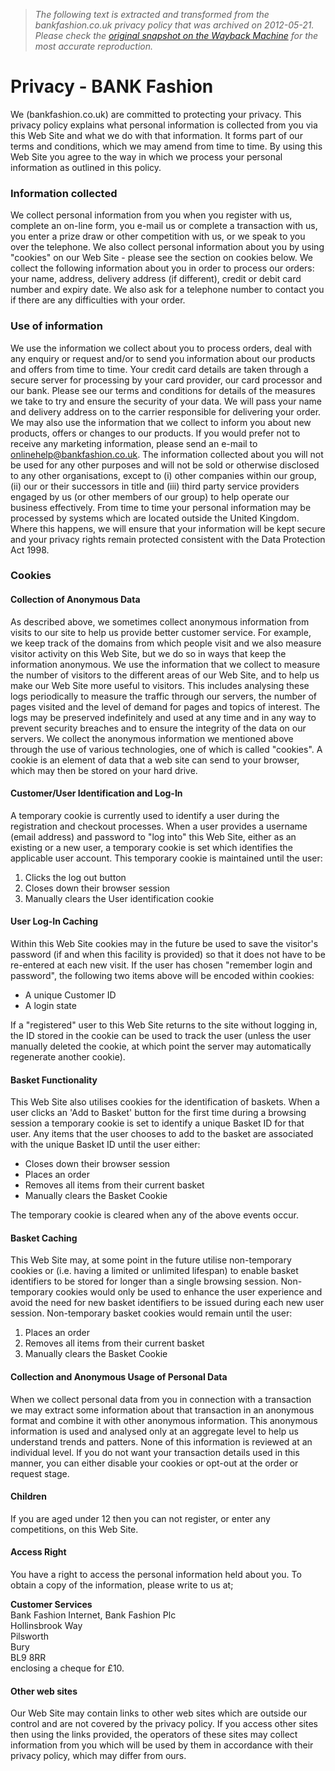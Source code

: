 > *The following text is extracted and transformed from the bankfashion.co.uk privacy policy that was archived on 2012-05-21. Please check the [original snapshot on the Wayback Machine](https://web.archive.org/web/20120521070439id_/http%3A//www.bankfashion.co.uk/customer-service/privacy/%3Fcm_re%3DGlobal-_-Footer-_-privacy) for the most accurate reproduction.*

# Privacy - BANK Fashion

We (bankfashion.co.uk) are committed to protecting your privacy. This privacy policy explains what personal information is collected from you via this Web Site and what we do with that information. It forms part of our terms and conditions, which we may amend from time to time. By using this Web Site you agree to the way in which we process your personal information as outlined in this policy.

### Information collected

We collect personal information from you when you register with us, complete an on-line form, you e-mail us or complete a transaction with us, you enter a prize draw or other competition with us, or we speak to you over the telephone. We also collect personal information about you by using "cookies" on our Web Site - please see the section on cookies below. We collect the following information about you in order to process our orders: your name, address, delivery address (if different), credit or debit card number and expiry date. We also ask for a telephone number to contact you if there are any difficulties with your order.

### Use of information 

We use the information we collect about you to process orders, deal with any enquiry or request and/or to send you information about our products and offers from time to time. Your credit card details are taken through a secure server for processing by your card provider, our card processor and our bank. Please see our terms and conditions for details of the measures we take to try and ensure the security of your data. We will pass your name and delivery address on to the carrier responsible for delivering your order. We may also use the information that we collect to inform you about new products, offers or changes to our products. If you would prefer not to receive any marketing information, please send an e-mail to onlinehelp@bankfashion.co.uk. The information collected about you will not be used for any other purposes and will not be sold or otherwise disclosed to any other organisations, except to (i) other companies within our group, (ii) our or their successors in title and (iii) third party service providers engaged by us (or other members of our group) to help operate our business effectively. From time to time your personal information may be processed by systems which are located outside the United Kingdom. Where this happens, we will ensure that your information will be kept secure and your privacy rights remain protected consistent with the Data Protection Act 1998.

### Cookies 

#### Collection of Anonymous Data

As described above, we sometimes collect anonymous information from visits to our site to help us provide better customer service. For example, we keep track of the domains from which people visit and we also measure visitor activity on this Web Site, but we do so in ways that keep the information anonymous. We use the information that we collect to measure the number of visitors to the different areas of our Web Site, and to help us make our Web Site more useful to visitors. This includes analysing these logs periodically to measure the traffic through our servers, the number of pages visited and the level of demand for pages and topics of interest. The logs may be preserved indefinitely and used at any time and in any way to prevent security breaches and to ensure the integrity of the data on our servers. We collect the anonymous information we mentioned above through the use of various technologies, one of which is called "cookies". A cookie is an element of data that a web site can send to your browser, which may then be stored on your hard drive.

#### Customer/User Identification and Log-In

A temporary cookie is currently used to identify a user during the registration and checkout processes. When a user provides a username (email address) and password to "log into" this Web Site, either as an existing or a new user, a temporary cookie is set which identifies the applicable user account. This temporary cookie is maintained until the user:

  1. Clicks the log out button
  2. Closes down their browser session
  3. Manually clears the User identification cookie



#### User Log-In Caching

Within this Web Site cookies may in the future be used to save the visitor's password (if and when this facility is provided) so that it does not have to be re-entered at each new visit. If the user has chosen "remember login and password", the following two items above will be encoded within cookies:

  * A unique Customer ID
  * A login state



If a "registered" user to this Web Site returns to the site without logging in, the ID stored in the cookie can be used to track the user (unless the user manually deleted the cookie, at which point the server may automatically regenerate another cookie).

#### Basket Functionality

This Web Site also utilises cookies for the identification of baskets. When a user clicks an 'Add to Basket' button for the first time during a browsing session a temporary cookie is set to identify a unique Basket ID for that user. Any items that the user chooses to add to the basket are associated with the unique Basket ID until the user either:

  * Closes down their browser session
  * Places an order
  * Removes all items from their current basket
  * Manually clears the Basket Cookie



The temporary cookie is cleared when any of the above events occur.

#### Basket Caching

This Web Site may, at some point in the future utilise non-temporary cookies or (i.e. having a limited or unlimited lifespan) to enable basket identifiers to be stored for longer than a single browsing session. Non-temporary cookies would only be used to enhance the user experience and avoid the need for new basket identifiers to be issued during each new user session. Non-temporary basket cookies would remain until the user:

  1. Places an order
  2. Removes all items from their current basket
  3. Manually clears the Basket Cookie



#### Collection and Anonymous Usage of Personal Data

When we collect personal data from you in connection with a transaction we may extract some information about that transaction in an anonymous format and combine it with other anonymous information. This anonymous information is used and analysed only at an aggregate level to help us understand trends and patters. None of this information is reviewed at an individual level. If you do not want your transaction details used in this manner, you can either disable your cookies or opt-out at the order or request stage.

#### Children

If you are aged under 12 then you can not register, or enter any competitions, on this Web Site.

#### Access Right

You have a right to access the personal information held about you. To obtain a copy of the information, please write to us at;

**Customer Services**  
Bank Fashion Internet, Bank Fashion Plc  
Hollinsbrook Way  
Pilsworth  
Bury  
BL9 8RR  
enclosing a cheque for £10.

#### Other web sites

Our Web Site may contain links to other web sites which are outside our control and are not covered by the privacy policy. If you access other sites then using the links provided, the operators of these sites may collect information from you which will be used by them in accordance with their privacy policy, which may differ from ours.
